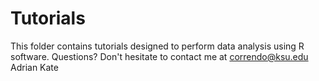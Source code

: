 # Tutorials
This folder contains tutorials designed to perform data analysis using R software.
Questions? Don't hesitate to contact me at correndo@ksu.edu
Adrian
Kate